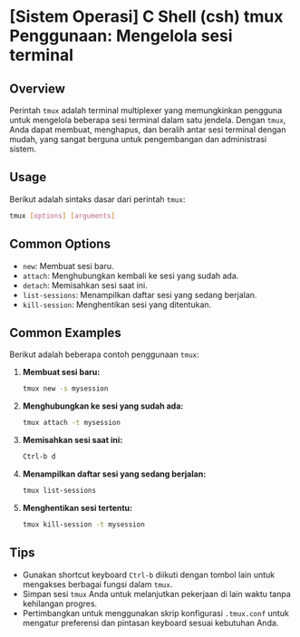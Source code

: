 # [Sistem Operasi] C Shell (csh) tmux Penggunaan: Mengelola sesi terminal

## Overview
Perintah `tmux` adalah terminal multiplexer yang memungkinkan pengguna untuk mengelola beberapa sesi terminal dalam satu jendela. Dengan `tmux`, Anda dapat membuat, menghapus, dan beralih antar sesi terminal dengan mudah, yang sangat berguna untuk pengembangan dan administrasi sistem.

## Usage
Berikut adalah sintaks dasar dari perintah `tmux`:

```bash
tmux [options] [arguments]
```

## Common Options
- `new`: Membuat sesi baru.
- `attach`: Menghubungkan kembali ke sesi yang sudah ada.
- `detach`: Memisahkan sesi saat ini.
- `list-sessions`: Menampilkan daftar sesi yang sedang berjalan.
- `kill-session`: Menghentikan sesi yang ditentukan.

## Common Examples
Berikut adalah beberapa contoh penggunaan `tmux`:

1. **Membuat sesi baru:**
   ```bash
   tmux new -s mysession
   ```

2. **Menghubungkan ke sesi yang sudah ada:**
   ```bash
   tmux attach -t mysession
   ```

3. **Memisahkan sesi saat ini:**
   ```bash
   Ctrl-b d
   ```

4. **Menampilkan daftar sesi yang sedang berjalan:**
   ```bash
   tmux list-sessions
   ```

5. **Menghentikan sesi tertentu:**
   ```bash
   tmux kill-session -t mysession
   ```

## Tips
- Gunakan shortcut keyboard `Ctrl-b` diikuti dengan tombol lain untuk mengakses berbagai fungsi dalam `tmux`.
- Simpan sesi `tmux` Anda untuk melanjutkan pekerjaan di lain waktu tanpa kehilangan progres.
- Pertimbangkan untuk menggunakan skrip konfigurasi `.tmux.conf` untuk mengatur preferensi dan pintasan keyboard sesuai kebutuhan Anda.